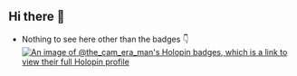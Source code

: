 ## Hi there 👋 
- Nothing to see here other than the badges 👇
[![An image of @the_cam_era_man's Holopin badges, which is a link to view their full Holopin profile](https://holopin.me/the_cam_era_man)](https://holopin.io/@the_cam_era_man)

<!--
**thecameraman/thecameraman** is a ✨ _special_ ✨ repository because its `README.md` (this file) appears on your GitHub profile.

Here are some ideas to get you started:

- 🔭 I’m currently working on ...
- 🌱 I’m currently learning ...
- 👯 I’m looking to collaborate on ...
- 🤔 I’m looking for help with ...
- 💬 Ask me about ...
- 📫 How to reach me: ...
- 😄 Pronouns: ...
- ⚡ Fun fact: ...
-->
